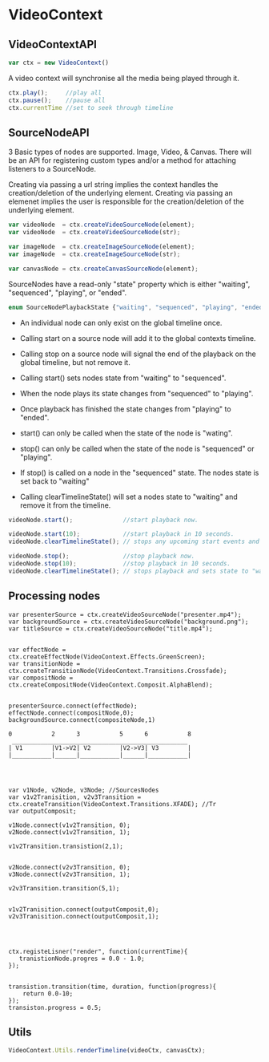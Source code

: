# VideoContext

## VideoContextAPI

```JavaScript
var ctx = new VideoContext()
```

A video context will synchronise all the media being played through it.


```JavaScript
ctx.play();     //play all
ctx.pause();    //pause all
ctx.currentTime //set to seek through timeline
```


## SourceNodeAPI

3 Basic types of nodes are supported. Image, Video, & Canvas. There will be an API for registering custom types and/or a method for attaching listeners to a SourceNode.

Creating via passing a url string implies the context handles the creation/deletion of the underlying element. Creating via passing an elemenet implies the user is responsible for the creation/deletion of the underlying element.

```JavaScript
var videoNode  = ctx.createVideoSourceNode(element);
var videoNode  = ctx.createVideoSourceNode(str);

var imageNode  = ctx.createImageSourceNode(element);
var imageNode  = ctx.createImageSourceNode(str);

var canvasNode = ctx.createCanvasSourceNode(element);
```


SourceNodes have a read-only "state" property which is either "waiting", "sequenced", "playing", or "ended".
```JavaScript
enum SourceNodePlaybackState {"waiting", "sequenced", "playing", "ended"};
```


* An individual node can only exist on the global timeline once.
* Calling start on a source node will add it to the global contexts timeline.
* Calling stop on a source node will signal the end of the playback on the global timeline, but not remove it.

* Calling start() sets nodes state from "waiting" to "sequenced".
* When the node plays its state changes from "sequenced" to "playing".
* Once playback has finished the state changes from "playing" to "ended".

* start() can only be called when the state of the node is "wating".
* stop() can only be called when the state of the node is "sequenced" or "playing".
* If stop() is called on a node in the "sequenced" state. The nodes state is set back to "waiting"
* Calling clearTimelineState() will set a nodes state to "waiting" and remove it from the timeline.


```JavaScript
videoNode.start();              //start playback now.

videoNode.start(10);            //start playback in 10 seconds.
videoNode.clearTimelineState(); // stops any upcoming start events and sets state to "waiting"

videoNode.stop();               //stop playback now.
videoNode.stop(10);             //stop playback in 10 seconds.
videoNode.clearTimelineState(); // stops playback and sets state to "waiting"
```






## Processing nodes



```
var presenterSource = ctx.createVideoSourceNode("presenter.mp4");
var backgroundSource = ctx.createVideoSourceNode("background.png");
var titleSource = ctx.createVideoSourceNode("title.mp4");


var effectNode = ctx.createEffectNode(VideoContext.Effects.GreenScreen);
var transitionNode = ctx.createTransitionNode(VideoContext.Transitions.Crossfade);
var compositNode = ctx.createCompositNode(VideoContext.Composit.AlphaBlend);


presenterSource.connect(effectNode);
effectNode.connect(compositNode,0);
backgroundSource.connect(compositeNode,1)
```



```
0           2      3           5      6           8
 _________________________________________________
| V1        |V1->V2| V2        |V2->V3| V3        |
|___________|______|___________|______|___________|




var v1Node, v2Node, v3Node; //SourcesNodes
var v1v2Tranisition, v2v3Transition = ctx.createTransition(VideoContext.Transitions.XFADE); //Tr
var outputComposit;

v1Node.connect(v1v2Transition, 0);
v2Node.connect(v1v2Transition, 1);

v1v2Transition.transistion(2,1);


v2Node.connect(v2v3Transition, 0);
v3Node.connect(v2v3Transition, 1);

v2v3Transition.transition(5,1);


v1v2Tranisition.connect(outputComposit,0);
v2v3Tranisition.connect(outputComposit,1);




ctx.registeLisner("render", function(currentTime){
   tranistionNode.progres = 0.0 - 1.0; 
});


transistion.transition(time, duration, function(progress){
    return 0.0-10;
});
transiston.progress = 0.5;
```

## Utils
```JavaScript
VideoContext.Utils.renderTimeline(videoCtx, canvasCtx);
```
